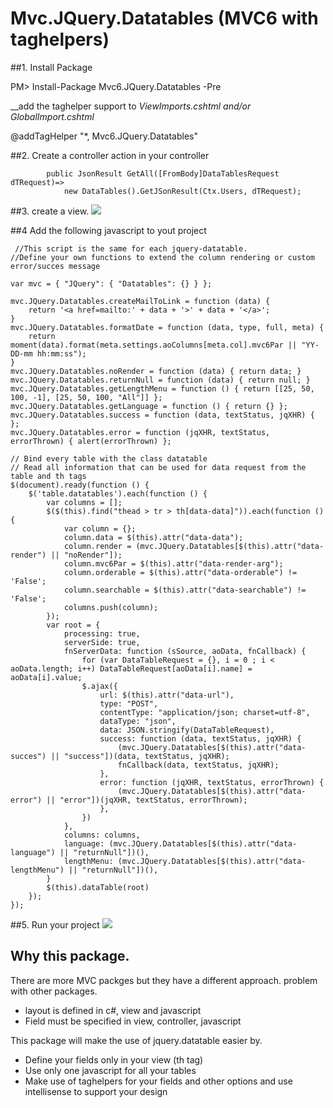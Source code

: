 # Mvc.JQuery.Datatables (MVC6 with taghelpers)

##1. Install Package

PM> Install-Package Mvc6.JQuery.Datatables -Pre

__add the taghelper support to _ViewImports.cshtml and/or _GlobalImport.cshtml__

@addTagHelper "*, Mvc6.JQuery.Datatables"

##2. Create a controller action in your controller 
```
        public JsonResult GetAll([FromBody]DataTablesRequest dTRequest)=>
            new DataTables().GetJSonResult(Ctx.Users, dTRequest);
```

##3. create a view.
![](http://snag.gy/IMgeL.jpg)


##4 Add the following javascript to yout project
```
 //This script is the same for each jquery-datatable.
//Define your own functions to extend the column rendering or custom error/succes message

var mvc = { "JQuery": { "Datatables": {} } };

mvc.JQuery.Datatables.createMailToLink = function (data) {
    return '<a href=mailto:' + data + '>' + data + '</a>';
}
mvc.JQuery.Datatables.formatDate = function (data, type, full, meta) {
    return moment(data).format(meta.settings.aoColumns[meta.col].mvc6Par || "YY-DD-mm hh:mm:ss");
}
mvc.JQuery.Datatables.noRender = function (data) { return data; }
mvc.JQuery.Datatables.returnNull = function (data) { return null; }
mvc.JQuery.Datatables.getLengthMenu = function () { return [[25, 50, 100, -1], [25, 50, 100, "All"]] };
mvc.JQuery.Datatables.getLanguage = function () { return {} };
mvc.JQuery.Datatables.success = function (data, textStatus, jqXHR) { };
mvc.JQuery.Datatables.error = function (jqXHR, textStatus, errorThrown) { alert(errorThrown) };

// Bind every table with the class datatable
// Read all information that can be used for data request from the table and th tags
$(document).ready(function () {
    $('table.datatables').each(function () {
        var columns = [];
        $($(this).find("thead > tr > th[data-data]")).each(function () {
            var column = {};
            column.data = $(this).attr("data-data");
            column.render = (mvc.JQuery.Datatables[$(this).attr("data-render") || "noRender"]);
            column.mvc6Par = $(this).attr("data-render-arg");
            column.orderable = $(this).attr("data-orderable") != 'False';
            column.searchable = $(this).attr("data-searchable") != 'False';
            columns.push(column);
        });
        var root = {
            processing: true,
            serverSide: true,
            fnServerData: function (sSource, aoData, fnCallback) {
                for (var DataTableRequest = {}, i = 0 ; i < aoData.length; i++) DataTableRequest[aoData[i].name] = aoData[i].value;
                $.ajax({
                    url: $(this).attr("data-url"),
                    type: "POST",
                    contentType: "application/json; charset=utf-8",
                    dataType: "json",
                    data: JSON.stringify(DataTableRequest),
                    success: function (data, textStatus, jqXHR) {
                        (mvc.JQuery.Datatables[$(this).attr("data-succes") || "success"])(data, textStatus, jqXHR);
                        fnCallback(data, textStatus, jqXHR);
                    },
                    error: function (jqXHR, textStatus, errorThrown) {
                        (mvc.JQuery.Datatables[$(this).attr("data-error") || "error"])(jqXHR, textStatus, errorThrown);
                    },
                })
            },
            columns: columns,
            language: (mvc.JQuery.Datatables[$(this).attr("data-language") || "returnNull"])(),
            lengthMenu: (mvc.JQuery.Datatables[$(this).attr("data-lengthMenu") || "returnNull"])(),
        }
        $(this).dataTable(root)
    });
});
```
##5. Run your project
![](http://snag.gy/aETVt.jpg)


## Why this package.
There are more MVC packges but they have a different approach.
problem with other packages.
* layout is defined in c#, view and javascript
* Field must be specified in view, controller, javascript

This package will make the use of jquery.datatable easier by.
* Define your fields only in your view (th tag)
* Use only one javascript for all your tables
* Make use of taghelpers for your fields and other options and use intellisense to support your design


